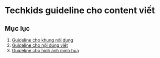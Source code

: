 # Techkids guideline cho content viết
## Mục lục
1. [Guideline cho khung nội dung](outline_guideline.md)
2. [Guideline cho nội dung viết](written_content_guideline.md)
3. [Guideline cho hinh ảnh minh hoạ](image_guideline.md)